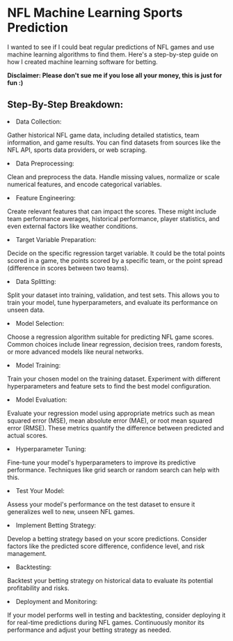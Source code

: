 # NFL Machine Learning Sports Prediction
I wanted to see if I could beat regular predictions of NFL games and use machine learning algorithms to find them. Here's a step-by-step guide on how I created machine learning software for betting. 

**Disclaimer: Please don't sue me if you lose all your money, this is just for fun :)**

## Step-By-Step Breakdown:
<SubHeading>

<li>
Data Collection:

Gather historical NFL game data, including detailed statistics, team information, and game results. You can find datasets from sources like the NFL API, sports data providers, or web scraping.</li>

<li>Data Preprocessing:

Clean and preprocess the data. Handle missing values, normalize or scale numerical features, and encode categorical variables. </li>

<li>Feature Engineering:

Create relevant features that can impact the scores. These might include team performance averages, historical performance, player statistics, and even external factors like weather conditions.</li>

<li>Target Variable Preparation:

Decide on the specific regression target variable. It could be the total points scored in a game, the points scored by a specific team, or the point spread (difference in scores between two teams).</li>

<li>Data Splitting:

Split your dataset into training, validation, and test sets. This allows you to train your model, tune hyperparameters, and evaluate its performance on unseen data. </li>

<li>Model Selection:

Choose a regression algorithm suitable for predicting NFL game scores. Common choices include linear regression, decision trees, random forests, or more advanced models like neural networks. </li>

<li>Model Training:

Train your chosen model on the training dataset. Experiment with different hyperparameters and feature sets to find the best model configuration.</li>
<li>Model Evaluation:

Evaluate your regression model using appropriate metrics such as mean squared error (MSE), mean absolute error (MAE), or root mean squared error (RMSE). These metrics quantify the difference between predicted and actual scores. </li>
<li>Hyperparameter Tuning:

Fine-tune your model's hyperparameters to improve its predictive performance. Techniques like grid search or random search can help with this.</li>
<li>Test Your Model:

Assess your model's performance on the test dataset to ensure it generalizes well to new, unseen NFL games. </li>
<li>Implement Betting Strategy:

Develop a betting strategy based on your score predictions. Consider factors like the predicted score difference, confidence level, and risk management. </li>
<li>Backtesting:

Backtest your betting strategy on historical data to evaluate its potential profitability and risks.</li>
<li>Deployment and Monitoring:

If your model performs well in testing and backtesting, consider deploying it for real-time predictions during NFL games. Continuously monitor its performance and adjust your betting strategy as needed.</li>
</SubHeading>




